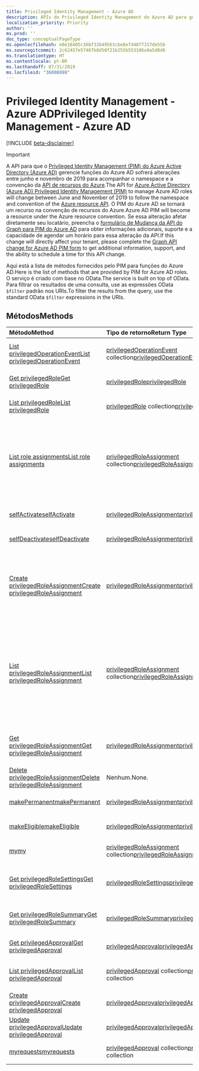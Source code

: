 ```yaml
---
title: Privileged Identity Management - Azure AD
description: APIs do Privileged Identity Management do Azure AD para gerenciar as funções do Azure Active Directory.
localization_priority: Priority
author: ''
ms.prod: ''
doc_type: conceptualPageType
ms.openlocfilehash: e0e18405c36bf32b49563cbe8efd48f7317de55b
ms.sourcegitcommit: 2c62457e57467b8d50f21b255b553106a9a5d8d6
ms.translationtype: HT
ms.contentlocale: pt-BR
ms.lasthandoff: 07/31/2019
ms.locfileid: "36008898"
---
```

# <a name="privileged-identity-management---azure-ad"></a><span data-ttu-id="9d88e-103">Privileged Identity Management - Azure AD</span><span class="sxs-lookup"><span data-stu-id="9d88e-103">Privileged Identity Management - Azure AD</span></span>

[!INCLUDE [beta-disclaimer](../../includes/beta-disclaimer.md)]

> [!IMPORTANT]
> <span data-ttu-id="9d88e-104">A API para que o [Privileged Identity Management (PIM) do Azure Active Directory (Azure AD)](https://docs.microsoft.com/azure/active-directory/privileged-identity-management/pim-configure) gerencie funções do Azure AD sofrerá alterações entre junho e novembro de 2019 para acompanhar o namespace e a convenção da [API de recursos do Azure](privilegedidentitymanagement-resources.md).</span><span class="sxs-lookup"><span data-stu-id="9d88e-104">The API for [Azure Active Directory (Azure AD) Privileged Identity Management (PIM)](https://docs.microsoft.com/azure/active-directory/privileged-identity-management/pim-configure) to manage Azure AD roles will change between June and November of 2019 to follow the namespace and convention of the [Azure resource API](privilegedidentitymanagement-resources.md).</span></span> <span data-ttu-id="9d88e-105">O PIM do Azure AD se tornará um recurso na convenção de recursos do Azure.</span><span class="sxs-lookup"><span data-stu-id="9d88e-105">Azure AD PIM will become a resource under the Azure resource convention.</span></span> <span data-ttu-id="9d88e-106">Se essa alteração afetar diretamente seu locatário, preencha o [formulário de Mudança da API do Graph para PIM do Azure AD](https://forms.office.com/Pages/ResponsePage.aspx?id=v4j5cvGGr0GRqy180BHbRzfBSoy7dT5DqNLWwotW3OFUNFFMRlRLSUtRNEdDWEZHN05LT09IWjkyTS4u) para obter informações adicionais, suporte e a capacidade de agendar um horário para essa alteração da API.</span><span class="sxs-lookup"><span data-stu-id="9d88e-106">If this change will directly affect your tenant, please complete the [Graph API change for Azure AD PIM form](https://forms.office.com/Pages/ResponsePage.aspx?id=v4j5cvGGr0GRqy180BHbRzfBSoy7dT5DqNLWwotW3OFUNFFMRlRLSUtRNEdDWEZHN05LT09IWjkyTS4u) to get additional information, support, and the ability to schedule a time for this API change.</span></span>

<span data-ttu-id="9d88e-107">Aqui está a lista de métodos fornecidos pelo PIM para funções do Azure AD.</span><span class="sxs-lookup"><span data-stu-id="9d88e-107">Here is the list of methods that are provided by PIM for Azure AD roles.</span></span> <span data-ttu-id="9d88e-108">O serviço é criado com base no OData.</span><span class="sxs-lookup"><span data-stu-id="9d88e-108">The service is built on top of OData.</span></span> <span data-ttu-id="9d88e-109">Para filtrar os resultados de uma consulta, use as expressões OData ``$filter`` padrão nos URIs.</span><span class="sxs-lookup"><span data-stu-id="9d88e-109">To filter the results from the query, use the standard OData ``$filter`` expressions in the URIs.</span></span>

## <a name="methods"></a><span data-ttu-id="9d88e-110">Métodos</span><span class="sxs-lookup"><span data-stu-id="9d88e-110">Methods</span></span>

| <span data-ttu-id="9d88e-111">Método</span><span class="sxs-lookup"><span data-stu-id="9d88e-111">Method</span></span> | <span data-ttu-id="9d88e-112">Tipo de retorno</span><span class="sxs-lookup"><span data-stu-id="9d88e-112">Return Type</span></span> | <span data-ttu-id="9d88e-113">Descrição</span><span class="sxs-lookup"><span data-stu-id="9d88e-113">Description</span></span> |
|:---------------|:--------|:----------|
|[<span data-ttu-id="9d88e-114">List privilegedOperationEvent</span><span class="sxs-lookup"><span data-stu-id="9d88e-114">List privilegedOperationEvent</span></span>](../api/privilegedoperationevent-list.md) | <span data-ttu-id="9d88e-115">[privilegedOperationEvent](privilegedoperationevent.md) collection</span><span class="sxs-lookup"><span data-stu-id="9d88e-115">[privilegedOperationEvent](privilegedoperationevent.md) collection</span></span> |<span data-ttu-id="9d88e-116">Obtenha a coleção de objeto privilegedOperationEvent.</span><span class="sxs-lookup"><span data-stu-id="9d88e-116">Get privilegedOperationEvent object collection.</span></span> |
|[<span data-ttu-id="9d88e-117">Get privilegedRole</span><span class="sxs-lookup"><span data-stu-id="9d88e-117">Get privilegedRole</span></span>](../api/privilegedrole-get.md) |[<span data-ttu-id="9d88e-118">privilegedRole</span><span class="sxs-lookup"><span data-stu-id="9d88e-118">privilegedRole</span></span>](privilegedrole.md)| <span data-ttu-id="9d88e-119">Recupere um objeto privilegedRole.</span><span class="sxs-lookup"><span data-stu-id="9d88e-119">Get a privilegedRole object.</span></span>|
|[<span data-ttu-id="9d88e-120">List privilegedRole</span><span class="sxs-lookup"><span data-stu-id="9d88e-120">List privilegedRole</span></span>](../api/privilegedrole-list.md) | <span data-ttu-id="9d88e-121">[privilegedRole](privilegedrole.md) collection</span><span class="sxs-lookup"><span data-stu-id="9d88e-121">[privilegedRole](privilegedrole.md) collection</span></span> |<span data-ttu-id="9d88e-122">Obtenha coleção de objeto privilegedRole.</span><span class="sxs-lookup"><span data-stu-id="9d88e-122">Get privilegedRole object collection.</span></span> |
|[<span data-ttu-id="9d88e-123">List role assignments</span><span class="sxs-lookup"><span data-stu-id="9d88e-123">List role assignments</span></span>](../api/privilegedrole-list-assignments.md) | <span data-ttu-id="9d88e-124">[privilegedRoleAssignment](privilegedroleassignment.md) collection</span><span class="sxs-lookup"><span data-stu-id="9d88e-124">[privilegedRoleAssignment](privilegedroleassignment.md) collection</span></span> |<span data-ttu-id="9d88e-125">Obtenha a coleção privilegedRoleAssignment para a função em particular.</span><span class="sxs-lookup"><span data-stu-id="9d88e-125">Get privilegedRoleAssignment collection for the particular role.</span></span> <span data-ttu-id="9d88e-126">Cada privilegedRoleAssignment representa uma atribuição de função a um usuário.</span><span class="sxs-lookup"><span data-stu-id="9d88e-126">Each privilegedRoleAssignment represents a role assignment to a user.</span></span>|
|[<span data-ttu-id="9d88e-127">selfActivate</span><span class="sxs-lookup"><span data-stu-id="9d88e-127">selfActivate</span></span>](../api/privilegedrole-selfactivate.md) | [<span data-ttu-id="9d88e-128">privilegedRoleAssignment</span><span class="sxs-lookup"><span data-stu-id="9d88e-128">privilegedRoleAssignment</span></span>](privilegedroleassignment.md) |<span data-ttu-id="9d88e-129">Ative a função que é atribuída ao solicitante.</span><span class="sxs-lookup"><span data-stu-id="9d88e-129">Activate the role that is assigned to the requestor.</span></span>|
|[<span data-ttu-id="9d88e-130">selfDeactivate</span><span class="sxs-lookup"><span data-stu-id="9d88e-130">selfDeactivate</span></span>](../api/privilegedrole-selfdeactivate.md) | [<span data-ttu-id="9d88e-131">privilegedRoleAssignment</span><span class="sxs-lookup"><span data-stu-id="9d88e-131">privilegedRoleAssignment</span></span>](privilegedroleassignment.md) |<span data-ttu-id="9d88e-132">Desative a função que é atribuída ao solicitante.</span><span class="sxs-lookup"><span data-stu-id="9d88e-132">Deactivate the role that is assigned to the requestor.</span></span>|
|[<span data-ttu-id="9d88e-133">Create privilegedRoleAssignment</span><span class="sxs-lookup"><span data-stu-id="9d88e-133">Create privilegedRoleAssignment</span></span>](../api/privilegedroleassignment-post-privilegedroleassignments.md) |[<span data-ttu-id="9d88e-134">privilegedRoleAssignment</span><span class="sxs-lookup"><span data-stu-id="9d88e-134">privilegedRoleAssignment</span></span>](privilegedroleassignment.md)| <span data-ttu-id="9d88e-135">Crie uma nova privilegedRoleAssignment (atribuição de função) postando-a na coleção privilegedRoleAssignments.</span><span class="sxs-lookup"><span data-stu-id="9d88e-135">Create a new privilegedRoleAssignment (role assignment) by posting to the privilegedRoleAssignments collection.</span></span>|
|[<span data-ttu-id="9d88e-136">List privilegedRoleAssignment</span><span class="sxs-lookup"><span data-stu-id="9d88e-136">List privilegedRoleAssignment</span></span>](../api/privilegedroleassignment-list.md) | <span data-ttu-id="9d88e-137">[privilegedRoleAssignment](privilegedroleassignment.md) collection</span><span class="sxs-lookup"><span data-stu-id="9d88e-137">[privilegedRoleAssignment](privilegedroleassignment.md) collection</span></span> |<span data-ttu-id="9d88e-138">Obtenha a coleção de objeto privilegedRoleAssignment.</span><span class="sxs-lookup"><span data-stu-id="9d88e-138">Get privilegedRoleAssignment object collection.</span></span> <span data-ttu-id="9d88e-139">A coleção contém todas as atribuições de função da organização.</span><span class="sxs-lookup"><span data-stu-id="9d88e-139">The collection contains all role assignments for the organization.</span></span> <span data-ttu-id="9d88e-140">Cada privilegedRoleAssignment representa uma atribuição de função a um usuário.</span><span class="sxs-lookup"><span data-stu-id="9d88e-140">Each privilegedRoleAssignment represents a role assignment to a user.</span></span> |
|[<span data-ttu-id="9d88e-141">Get privilegedRoleAssignment</span><span class="sxs-lookup"><span data-stu-id="9d88e-141">Get privilegedRoleAssignment</span></span>](../api/privilegedroleassignment-get.md) | [<span data-ttu-id="9d88e-142">privilegedRoleAssignment</span><span class="sxs-lookup"><span data-stu-id="9d88e-142">privilegedRoleAssignment</span></span>](privilegedroleassignment.md)|<span data-ttu-id="9d88e-143">Obtenha o objeto privilegedRoleAssignment com a id da tarefa especificada.</span><span class="sxs-lookup"><span data-stu-id="9d88e-143">Get privilegedRoleAssignment object with the specified assignment id.</span></span> |
|[<span data-ttu-id="9d88e-144">Delete privilegedRoleAssignment</span><span class="sxs-lookup"><span data-stu-id="9d88e-144">Delete privilegedRoleAssignment</span></span>](../api/privilegedroleassignment-delete.md) | <span data-ttu-id="9d88e-145">Nenhum.</span><span class="sxs-lookup"><span data-stu-id="9d88e-145">None.</span></span> |<span data-ttu-id="9d88e-146">Exclua um objeto privilegedRoleAssignment.</span><span class="sxs-lookup"><span data-stu-id="9d88e-146">Delete privilegedRoleAssignment object.</span></span> |
|[<span data-ttu-id="9d88e-147">makePermanent</span><span class="sxs-lookup"><span data-stu-id="9d88e-147">makePermanent</span></span>](../api/privilegedroleassignment-makepermanent.md) | [<span data-ttu-id="9d88e-148">privilegedRoleAssignment</span><span class="sxs-lookup"><span data-stu-id="9d88e-148">privilegedRoleAssignment</span></span>](privilegedroleassignment.md) |<span data-ttu-id="9d88e-149">Torne a atribuição de função como permanente.</span><span class="sxs-lookup"><span data-stu-id="9d88e-149">Make the role assignment as permanent.</span></span> |
|[<span data-ttu-id="9d88e-150">makeEligible</span><span class="sxs-lookup"><span data-stu-id="9d88e-150">makeEligible</span></span>](../api/privilegedroleassignment-makeeligible.md) | [<span data-ttu-id="9d88e-151">privilegedRoleAssignment</span><span class="sxs-lookup"><span data-stu-id="9d88e-151">privilegedRoleAssignment</span></span>](privilegedroleassignment.md) |<span data-ttu-id="9d88e-152">Tornar a atribuição de função como qualificada.</span><span class="sxs-lookup"><span data-stu-id="9d88e-152">Make the role assignment as eligible.</span></span> |
|[<span data-ttu-id="9d88e-153">my</span><span class="sxs-lookup"><span data-stu-id="9d88e-153">my</span></span>](../api/privilegedroleassignment-my.md) | <span data-ttu-id="9d88e-154">[privilegedRoleAssignment](privilegedroleassignment.md) collection</span><span class="sxs-lookup"><span data-stu-id="9d88e-154">[privilegedRoleAssignment](privilegedroleassignment.md) collection</span></span>|<span data-ttu-id="9d88e-155">Obtenha as atribuições de função do solicitante.</span><span class="sxs-lookup"><span data-stu-id="9d88e-155">Get the requestor's role assignments.</span></span> |
|[<span data-ttu-id="9d88e-156">Get privilegedRoleSettings</span><span class="sxs-lookup"><span data-stu-id="9d88e-156">Get privilegedRoleSettings</span></span>](../api/privilegedrolesettings-get.md) | [<span data-ttu-id="9d88e-157">privilegedRoleSettings</span><span class="sxs-lookup"><span data-stu-id="9d88e-157">privilegedRoleSettings</span></span>](../resources/privilegedrolesettings.md)|<span data-ttu-id="9d88e-158">Recupere as propriedades do objeto privilegedRoleSettings.</span><span class="sxs-lookup"><span data-stu-id="9d88e-158">Retrieve the properties of privilegedRoleSettings object.</span></span> |
|[<span data-ttu-id="9d88e-159">Get privilegedRoleSummary</span><span class="sxs-lookup"><span data-stu-id="9d88e-159">Get privilegedRoleSummary</span></span>](../api/privilegedrolesummary-get.md) | [<span data-ttu-id="9d88e-160">privilegedRoleSummary</span><span class="sxs-lookup"><span data-stu-id="9d88e-160">privilegedRoleSummary</span></span>](../resources/privilegedrolesummary.md)|<span data-ttu-id="9d88e-161">Recupere o objeto privilegedRoleSummary.</span><span class="sxs-lookup"><span data-stu-id="9d88e-161">Retrieve the privilegedRoleSummary object.</span></span> |
|[<span data-ttu-id="9d88e-162">Get privilegedApproval</span><span class="sxs-lookup"><span data-stu-id="9d88e-162">Get privilegedApproval</span></span>](../api/privilegedapproval-get.md) |[<span data-ttu-id="9d88e-163">privilegedApproval</span><span class="sxs-lookup"><span data-stu-id="9d88e-163">privilegedApproval</span></span>](privilegedapproval.md)| <span data-ttu-id="9d88e-164">Obtenha um objeto privilegedApproval.</span><span class="sxs-lookup"><span data-stu-id="9d88e-164">Get a privilegedApproval object.</span></span>|
|[<span data-ttu-id="9d88e-165">List privilegedApproval</span><span class="sxs-lookup"><span data-stu-id="9d88e-165">List privilegedApproval</span></span>](../api/privilegedapproval-list.md) | <span data-ttu-id="9d88e-166">[privilegedApproval](privilegedapproval.md) collection</span><span class="sxs-lookup"><span data-stu-id="9d88e-166">[privilegedApproval](privilegedapproval.md) collection</span></span> |<span data-ttu-id="9d88e-167">Obtenha uma coleção de objeto privilegedApproval.</span><span class="sxs-lookup"><span data-stu-id="9d88e-167">Get privilegedApproval object collection.</span></span> |
|[<span data-ttu-id="9d88e-168">Create privilegedApproval</span><span class="sxs-lookup"><span data-stu-id="9d88e-168">Create privilegedApproval</span></span>](../api/privilegedapproval-post-privilegedapproval.md) | [<span data-ttu-id="9d88e-169">privilegedApproval</span><span class="sxs-lookup"><span data-stu-id="9d88e-169">privilegedApproval</span></span>](privilegedapproval.md)    |<span data-ttu-id="9d88e-170">Crie um objeto privilegedApproval.</span><span class="sxs-lookup"><span data-stu-id="9d88e-170">Create privilegedApproval object.</span></span> |
|[<span data-ttu-id="9d88e-171">Update privilegedApproval</span><span class="sxs-lookup"><span data-stu-id="9d88e-171">Update privilegedApproval</span></span>](../api/privilegedapproval-update.md) | [<span data-ttu-id="9d88e-172">privilegedApproval</span><span class="sxs-lookup"><span data-stu-id="9d88e-172">privilegedApproval</span></span>](privilegedapproval.md) |<span data-ttu-id="9d88e-173">Atualize um objeto privilegedApproval.</span><span class="sxs-lookup"><span data-stu-id="9d88e-173">Update privilegedApproval object.</span></span> |
|[<span data-ttu-id="9d88e-174">myrequests</span><span class="sxs-lookup"><span data-stu-id="9d88e-174">myrequests</span></span>](../api/privilegedapproval-myrequests.md) | <span data-ttu-id="9d88e-175">[privilegedApproval](privilegedapproval.md) collection</span><span class="sxs-lookup"><span data-stu-id="9d88e-175">[privilegedApproval](privilegedapproval.md) collection</span></span>|<span data-ttu-id="9d88e-176">Receba solicitações de aprovação do solicitante.</span><span class="sxs-lookup"><span data-stu-id="9d88e-176">Get the requestor's approval requests.</span></span> |

<!-- uuid: 8fcb5dbc-d5aa-4681-8e31-b001d5168d79
2015-10-25 14:57:30 UTC -->
<!--
{
  "type": "#page.annotation",
  "description": "Service root",
  "keywords": "",
  "section": "documentation",
  "tocPath": "",
  "suppressions": []
}
-->
